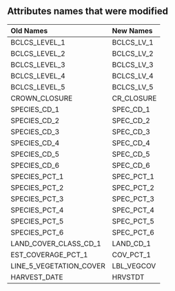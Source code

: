 ## Attributes names that were modified

| Old Names                | New Names  |
|:-------------------------|:-----------|
| BCLCS_LEVEL_1            | BCLCS_LV_1 |
| BCLCS_LEVEL_2            | BCLCS_LV_2 |
| BCLCS_LEVEL_3            | BCLCS_LV_3 |
| BCLCS_LEVEL_4            | BCLCS_LV_4 |
| BCLCS_LEVEL_5            | BCLCS_LV_5 |
| CROWN_CLOSURE            | CR_CLOSURE |
| SPECIES_CD_1             | SPEC_CD_1  |
| SPECIES_CD_2             | SPEC_CD_2  |
| SPECIES_CD_3             | SPEC_CD_3  |
| SPECIES_CD_4             | SPEC_CD_4  |
| SPECIES_CD_5             | SPEC_CD_5  |
| SPECIES_CD_6             | SPEC_CD_6  |
| SPECIES_PCT_1            | SPEC_PCT_1 |
| SPECIES_PCT_2            | SPEC_PCT_2 |
| SPECIES_PCT_3            | SPEC_PCT_3 |
| SPECIES_PCT_4            | SPEC_PCT_4 |
| SPECIES_PCT_5            | SPEC_PCT_5 |
| SPECIES_PCT_6            | SPEC_PCT_6 |
| LAND_COVER_CLASS_CD_1    | LAND_CD_1  |
| EST_COVERAGE_PCT_1       | COV_PCT_1  |
| LINE_5_VEGETATION_COVER  | LBL_VEGCOV |
| HARVEST_DATE             | HRVSTDT    |
